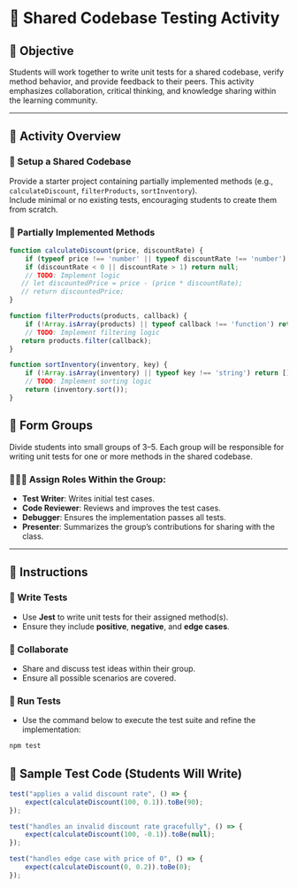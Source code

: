 # 🧪 Shared Codebase Testing Activity

## 🎯 Objective
Students will work together to write unit tests for a shared codebase, verify method behavior, and provide feedback to their peers. This activity emphasizes collaboration, critical thinking, and knowledge sharing within the learning community.

---

## 🧱 Activity Overview

### 🔧 Setup a Shared Codebase

Provide a starter project containing partially implemented methods (e.g., `calculateDiscount`, `filterProducts`, `sortInventory`).  
Include minimal or no existing tests, encouraging students to create them from scratch.

### 📂 Partially Implemented Methods

```js
function calculateDiscount(price, discountRate) {
    if (typeof price !== 'number' || typeof discountRate !== 'number') return null;
    if (discountRate < 0 || discountRate > 1) return null;
    // TODO: Implement logic
   // let discountedPrice = price - (price * discountRate);
   // return discountedPrice;
}

function filterProducts(products, callback) {
    if (!Array.isArray(products) || typeof callback !== 'function') return [];
    // TODO: Implement filtering logic
   return products.filter(callback);
}

function sortInventory(inventory, key) {
    if (!Array.isArray(inventory) || typeof key !== 'string') return [];
    // TODO: Implement sorting logic
    return (inventory.sort());
}
```

## 👥 Form Groups

Divide students into small groups of 3–5. Each group will be responsible for writing unit tests for one or more methods in the shared codebase.

### 🧑‍🤝‍🧑 Assign Roles Within the Group:

- **Test Writer**: Writes initial test cases.
- **Code Reviewer**: Reviews and improves the test cases.
- **Debugger**: Ensures the implementation passes all tests.
- **Presenter**: Summarizes the group’s contributions for sharing with the class.

---

## 📝 Instructions

### 🧪 Write Tests
- Use **Jest** to write unit tests for their assigned method(s).
- Ensure they include **positive**, **negative**, and **edge cases**.

### 🤝 Collaborate
- Share and discuss test ideas within their group.
- Ensure all possible scenarios are covered.

### 🧪 Run Tests
- Use the command below to execute the test suite and refine the implementation:

```bash
npm test
```

## 📄 Sample Test Code (Students Will Write)

```js
test("applies a valid discount rate", () => {
    expect(calculateDiscount(100, 0.1)).toBe(90);
});

test("handles an invalid discount rate gracefully", () => {
    expect(calculateDiscount(100, -0.1)).toBe(null);
});

test("handles edge case with price of 0", () => {
    expect(calculateDiscount(0, 0.2)).toBe(0);
});
```